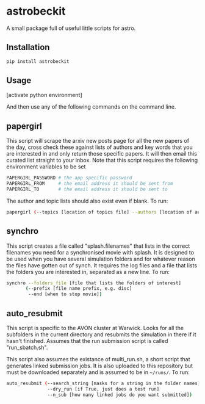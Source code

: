 # astrobeckit

A small package full of useful little scripts for astro.

## Installation

```bash
pip install astrobeckit
```

## Usage

[activate python environment]

And then use any of the following commands on the command line.

## papergirl
This script will scrape the arxiv new posts page for all the new papers of the day,
cross check these against lists of authors and key words that you are interested in
and only return those specific papers. It will then email this curated list straight
to your inbox.
Note that this script requires the following environment variables to be set

```bash
PAPERGIRL_PASSWORD # the app specific password
PAPERGIRL_FROM     # the email address it should be sent from
PAPERGIRL_TO       # the email address it should be sent to
```

The author and topic lists should also exist even if blank. To run:

```bash
papergirl (--topics [location of topics file] --authors [location of authors file])`
```

## synchro
This script creates a file called "splash.filenames" that lists in the correct
filenames you need for a synchronised movie with splash. It is designed to be 
used when you have several simulation folders and for whatever reason the files
have gotten out of synch. It requires the log files and a file that lists the
folders you are interested in, separated as a new line. To run:

```bash
synchro --folders_file [file that lists the folders of interest]
       (--prefix [file name prefix, e.g. disc]
        --end [when to stop movie])
```

## auto_resubmit
This script is specific to the AVON cluster at Warwick. Looks for all the subfolders
in the current directory and resubmits the simulation in there if it hasn't finished.
Assumes that the run submission script is called "run_sbatch.sh".

This script also assumes the existance of multi_run.sh, a short script that
generates linked submission jobs. It is also uploaded to this repository but
must be downloaded separately and is assumed to be in `~/runs/`. To run:

```bash
auto_resubmit (--search_string [masks for a string in the folder names]
               --dry_run [if True, just does a test run]
               --n_sub [how many linked jobs do you want submitted])
```


